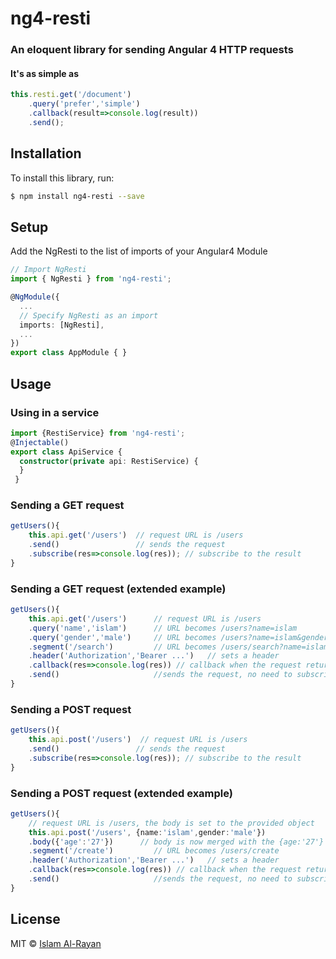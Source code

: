 # ng4-resti
### An eloquent library for sending Angular 4 HTTP requests
#### It's as simple as
```typescript
this.resti.get('/document')
    .query('prefer','simple')
    .callback(result=>console.log(result))
    .send();
````

## Installation

To install this library, run:

```bash
$ npm install ng4-resti --save
```

## Setup

Add the NgResti to the list of imports of your Angular4 Module
```typescript
// Import NgResti
import { NgResti } from 'ng4-resti';

@NgModule({
  ...
  // Specify NgResti as an import
  imports: [NgResti],
  ...
})
export class AppModule { }
```
## Usage

### Using in a service

```typescript
import {RestiService} from 'ng4-resti';
@Injectable()
export class ApiService {
  constructor(private api: RestiService) {
  }
 }
```

### Sending a GET request

```typescript
getUsers(){
    this.api.get('/users')  // request URL is /users
    .send()                 // sends the request
    .subscribe(res=>console.log(res)); // subscribe to the result
}
```

### Sending a GET request (extended example)

```typescript
getUsers(){
    this.api.get('/users')      // request URL is /users
    .query('name','islam')      // URL becomes /users?name=islam
    .query('gender','male')     // URL becomes /users?name=islam&gender=male
    .segment('/search')         // URL becomes /users/search?name=islam&gender=male
    .header('Authorization','Bearer ...')   // sets a header
    .callback(res=>console.log(res)) // callback when the request returns
    .send()                     //sends the request, no need to subscribe to the result cause we specified a callback
}
```

### Sending a POST request

```typescript
getUsers(){
    this.api.post('/users')  // request URL is /users
    .send()                 // sends the request
    .subscribe(res=>console.log(res)); // subscribe to the result
}
```

### Sending a POST request (extended example)

```typescript
getUsers(){
    // request URL is /users, the body is set to the provided object
    this.api.post('/users', {name:'islam',gender:'male'})
    .body({'age':'27'})      // body is now merged with the {age:'27'}
    .segment('/create')         // URL becomes /users/create
    .header('Authorization','Bearer ...')   // sets a header
    .callback(res=>console.log(res)) // callback when the request returns
    .send()                     //sends the request, no need to subscribe to the result cause we specified a callback
}
```

## License

MIT © [Islam Al-Rayan](mailto:iarayan@live.com)
